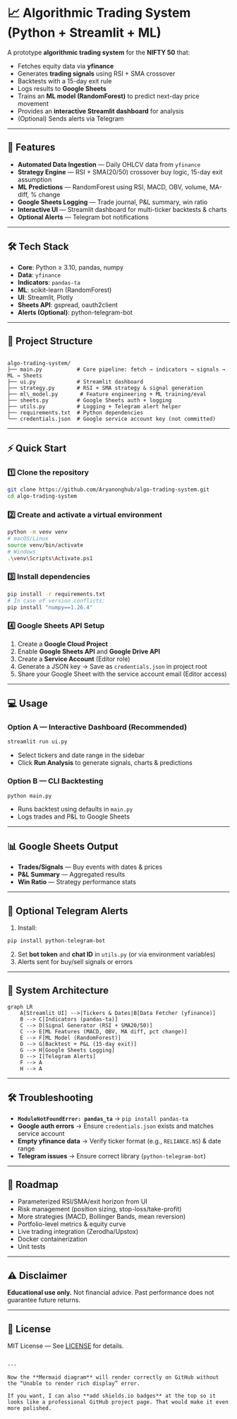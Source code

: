 # 📈 Algorithmic Trading System (Python + Streamlit + ML)

A prototype **algorithmic trading system** for the **NIFTY 50** that:

- Fetches equity data via **yfinance**
- Generates **trading signals** using RSI + SMA crossover
- Backtests with a 15-day exit rule
- Logs results to **Google Sheets**
- Trains an **ML model (RandomForest)** to predict next-day price movement
- Provides an **interactive Streamlit dashboard** for analysis
- (Optional) Sends alerts via Telegram

---

## 🚀 Features

- **Automated Data Ingestion** — Daily OHLCV data from `yfinance`
- **Strategy Engine** — RSI + SMA(20/50) crossover buy logic, 15-day exit assumption
- **ML Predictions** — RandomForest using RSI, MACD, OBV, volume, MA-diff, % change
- **Google Sheets Logging** — Trade journal, P&L summary, win ratio
- **Interactive UI** — Streamlit dashboard for multi-ticker backtests & charts
- **Optional Alerts** — Telegram bot notifications

---

## 🛠️ Tech Stack

- **Core**: Python ≥ 3.10, pandas, numpy
- **Data**: `yfinance`
- **Indicators**: `pandas-ta`
- **ML**: scikit-learn (RandomForest)
- **UI**: Streamlit, Plotly
- **Sheets API**: gspread, oauth2client
- **Alerts (Optional)**: python-telegram-bot

---

## 📂 Project Structure

```

algo-trading-system/
├── main.py           # Core pipeline: fetch → indicators → signals → ML → Sheets
├── ui.py             # Streamlit dashboard
├── strategy.py       # RSI + SMA strategy & signal generation
├── ml\_model.py       # Feature engineering + ML training/eval
├── sheets.py         # Google Sheets auth + logging
├── utils.py          # Logging + Telegram alert helper
├── requirements.txt  # Python dependencies
└── credentials.json  # Google service account key (not committed)

````

---

## ⚡ Quick Start

### 1️⃣ Clone the repository
```bash
git clone https://github.com/Aryanonghub/algo-trading-system.git
cd algo-trading-system
````

### 2️⃣ Create and activate a virtual environment

```bash
python -m venv venv
# macOS/Linux
source venv/bin/activate
# Windows
.\venv\Scripts\Activate.ps1
```

### 3️⃣ Install dependencies

```bash
pip install -r requirements.txt
# In case of version conflicts:
pip install "numpy==1.26.4"
```

### 4️⃣ Google Sheets API Setup

1. Create a **Google Cloud Project**
2. Enable **Google Sheets API** and **Google Drive API**
3. Create a **Service Account** (Editor role)
4. Generate a JSON key → Save as `credentials.json` in project root
5. Share your Google Sheet with the service account email (Editor access)

---

## 💻 Usage

### Option A — Interactive Dashboard (Recommended)

```bash
streamlit run ui.py
```

* Select tickers and date range in the sidebar
* Click **Run Analysis** to generate signals, charts & predictions

### Option B — CLI Backtesting

```bash
python main.py
```

* Runs backtest using defaults in `main.py`
* Logs trades and P\&L to Google Sheets

---

## 📊 Google Sheets Output

* **Trades/Signals** — Buy events with dates & prices
* **P\&L Summary** — Aggregated results
* **Win Ratio** — Strategy performance stats

---

## 🔔 Optional Telegram Alerts

1. Install:

```bash
pip install python-telegram-bot
```

2. Set **bot token** and **chat ID** in `utils.py` (or via environment variables)
3. Alerts sent for buy/sell signals or errors

---

## 🧭 System Architecture

```mermaid
graph LR
    A[Streamlit UI] -->|Tickers & Dates|B[Data Fetcher (yfinance)]
    B --> C[Indicators (pandas-ta)]
    C --> D[Signal Generator (RSI + SMA20/50)]
    C --> E[ML Features (MACD, OBV, MA diff, pct change)]
    E --> F[ML Model (RandomForest)]
    D --> G[Backtest + P&L (15-day exit)]
    G --> H[Google Sheets Logging]
    D --> I[Telegram Alerts]
    F --> A
    H --> A
```

---

## 🛠️ Troubleshooting

* **`ModuleNotFoundError: pandas_ta`** → `pip install pandas-ta`
* **Google auth errors** → Ensure `credentials.json` exists and matches service account
* **Empty yfinance data** → Verify ticker format (e.g., `RELIANCE.NS`) & date range
* **Telegram issues** → Ensure correct library (`python-telegram-bot`)

---

## 📅 Roadmap

* Parameterized RSI/SMA/exit horizon from UI
* Risk management (position sizing, stop-loss/take-profit)
* More strategies (MACD, Bollinger Bands, mean reversion)
* Portfolio-level metrics & equity curve
* Live trading integration (Zerodha/Upstox)
* Docker containerization
* Unit tests

---

## ⚠️ Disclaimer

**Educational use only.** Not financial advice. Past performance does not guarantee future returns.

---

## 📜 License

MIT License — See [LICENSE](LICENSE) for details.

```

---

Now the **Mermaid diagram** will render correctly on GitHub without the “Unable to render rich display” error.  

If you want, I can also **add shields.io badges** at the top so it looks like a professional GitHub project page. That would make it even more polished.
```
